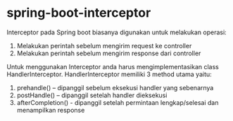 # spring-boot-interceptor

Interceptor pada Spring boot biasanya digunakan untuk melakukan operasi:
1. Melakukan perintah sebelum mengirim request ke controller
2. Melakukan perintah sebelum mengirim response dari controller

Untuk menggunakan Interceptor anda harus mengimplementasikan class HandlerInterceptor. HandlerInterceptor  memiliki 3 method utama yaitu:
1. prehandle() – dipanggil sebelum eksekusi handler yang sebenarnya
2. postHandle() – dipanggil setelah handler dieksekusi
3. afterCompletion() - dipanggil setelah permintaan lengkap/selesai dan menampilkan response
